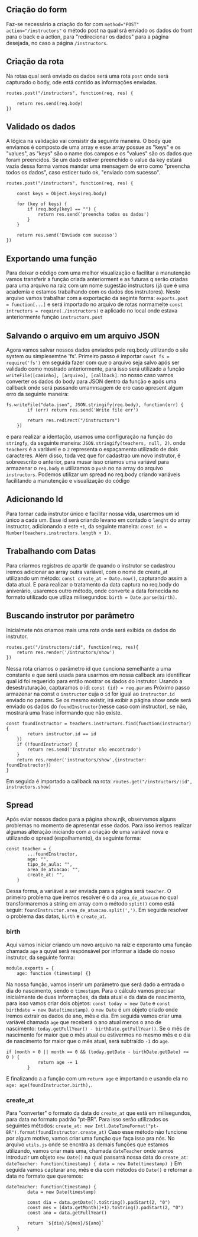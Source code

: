 ## Criação do form

Faz-se necessário a criação do for com `method="POST" action="/instructors"` o método post na qual srá enviado os dados do front para o back e a action, para "redirecionar os dados" para a página desejada, no caso a página `/instructors`.

## Criação da rota

Na rotaa qual será enviado os dados será uma rota `post` onde será capturado o body, ode está contido as informações enviadas.
```
routes.post("/instructors", function(req, res) {

    return res.send(req.body)
})
```

## Validado os dados

A lógica na validação vai consistir da seguinte maneira. O body que enviamos é composto de uma array e esse array possue as "keys" e os "values", as "keys" são o name dos campos e os "values" são os dados que foram preencidos. Se um dado estiver preenchido o value da key estará vazia dessa forma vamos mandar uma mensagem de erro como "preencha todos os dados", caso esticer tudo ok, "enviado com sucesso".
```
routes.post("/instructors", function(req, res) {

    const keys = Object.keys(req.body)

    for (key of keys) {
        if (req.body[key] == "") {
            return res.send('preencha todos os dados')
        }
    }
    
    return res.send('Enviado com sucesso')
})
```

## Exportando uma função

Para deixar o código com uma melhor visualização e facilitar a manutenção vamos transferir a função criada anteriorment e as futuras q serão criadas para uma arquivo na  raiz com um nome sugestão instructors (já que é uma academia e estamos trabalhando com os dados dos instrutores).
Neste arquivo vamos trabalhar com a exportação da seginte forma: `exports.post = function[...]` e será importado no arquivo de rotas normamelte `const intructors = require(./instructors)` e aplicado no local onde estava anteriormente  função `instructors.post`  

## Salvando o arquivo em um arquivo JSON

Agora vamos salvar nossos dados enviados pelo req.body utilizando o sile system ou simplesemtne 'fs'. Primeiro passo é importar `const fs = require('fs')` em seguida fazer com que o arquivo seja salvo após ser validado como mostrado anteriormente, para isso será utilizado a função `writeFile([caminho], [arquivo], [callback]`. no nosso caso vamos converter os dados do body para JSON dentro da função e após uma callback onde será passando umamnsagem de ero caso apresent algum erro da seguinte maneira:
```
fs.writeFile("data.json", JSON.stringify(req.body), function(err) {
        if (err) return res.send('Write file err')

        return res.redirect("/instructors")
    })
```
e para realizar a identação, usamos uma configuração na função do `stringfy`, da seguinte maneira: `JSON.stringify(teachers, null, 2)`. onde `teachers` é a variável e o `2` representa o espaçamento utilizado de dois caracteres.
Além disso, toda vez que for cadastrao um novo instrutor, é sobreescrito o anterior, para musar isso criamos uma variável para armazenar o `req.body` e utilizamos o `push` no na array do arquivo `instructors`. Podemos utilizar um spread no req.body criando variáveis facilitando a manutenção e visualização do código

## Adicionando Id

Para tornar cada instrutor único e facilitar nossa vida, usarermos um id único a cada um. Esse id será criando levano em contado o `lenght` do array instructor, adicionando a este `+1`, da seguinte maneira: `const id = Number(teachers.instructors.length + 1)`.

## Trabalhando com Datas

Para criarmos registros de apartir de quando o instrutor se cadastrou iremos adicionar ao array outra variável, com o nome de create_at utilizando um método: `const create_at = Date.now()`, capturando assim a data atual. E para realizar o tratamento da data captura no req.body do aniverário, usaremos outro método, onde converte a data fornecida no formato utilizado que utliza milisegundos: `birth = Date.parse(birth)`.

## Buscando instrutor por parâmetro 

Inicialmete nós criamos mais uma rota onde será exibida os dados do instrutor.
```
routes.get("/instructors/:id", function(req, res){
    return res.render('/intructors/show')
})
```
Nessa rota criamos o parâmetro id que cunciona semelhante a uma constante e que será usada para usarmos em nossa callback ara identificar qual id foi requerido para então mostrar os dados do instrutor.
Usando a desestruturação, capturamos o id: `const {id} = req.params`
Próximo passo armazenar na const o `instructor` cuja o `id` for igual ao `instructor.id` enviado no params. Se os mesmo existir, irá exibir a página show onde será enviado os dados do `foundInstructor`(nesse caso com instructor), se não, mostrará uma frase informando que não existe. 
```
const foundInstructor = teachers.instructors.find(function(instructor){
        return instructor.id == id
    })
    if (!foundInstructor) {
        return res.send('Instrutor não encontrado')
    }
    return res.render('instructors/show',{instructor: foundInstructor})
}
```
Em seguida é importado a callback na rota: `routes.get("/instructors/:id", instructors.show)`

## Spread

Após eviar nossos dados para a página show.njk, observamos alguns problemas no momento de apresentar esse dados. Para isso iremos realizar algumas alteração iniciando com a criação de uma variável nova e utilizando o spread (espalhamento), da seguinte forma:
```
const teacher = {
        ...foundInstructor,
        age: "",
        tipo_de_aula: "",
        area_de_atuacao: "",
        create_at: "",
    }
```
Dessa forma, a variável a ser enviada para a página será `teacher`.
O primeiro problema que iremos resolver é o da `area_de_atuacao` no qual transformaremos a string em array com o método `split()` como está seguir: `foundInstructor.area_de_atuacao.split(',')`.
Em seguida resolver o problema das datas, `birth` e `create_at`.

### birth

Aqui vamos iniciar criando um novo arquivo na raiz e exporanto uma função chamada `age` a quyal será respónsável por informar a idade do nosso instrutor, da seguinte forma:
```
module.exports = {
    age: function (timestamp) {}
```
Na nossa função, vamos inserir um parâmetro que será dado a entrada o dia do nascimento, sendo o `timestapm`. Para o cálculo vamos precisar inicialmente de duas informações, da data atual e da data de nascimento, para isso vamos criar dois objetos: `const today = new Date` e `const birthdate = new Date(timestamp)`. o `new Date` é um objeto criado onde iremos extrair os dados de ano, mês e dia. Em seguida vamos criar uma variável chamada `age` que receberá o ano atual menos o ano de nascimento: `today.getFullYear() - birthDate.getFullYear()`.
Se o mês de nascimento for maior que o mês atual ou estivermos no mesmo mês e o dia de nascimento for maior que o mês atual, será subtraído `-1` do `age`.
```
if (month < 0 || month == 0 && (today.getDate - birthDate.getDate) <= 0 ) {
            return age -= 1
        }
```
E finalizando a a função com um `return age` e importando e usando ela no `age: age(foundInstructor.birth),`.

### create_at

Para "converter" o formato da data do `create_at` que está em milisegundos, para data no formato padrão "pt-BR". Para isso serão utilizados os seguintes métodos:
`create_at: new Intl.DateTimeFormat("pt-BR").format(foundInstructor.create_at)`
Caso esse método não funcione por algum motivo, vamos criar uma função que faça isso pra nós.
No arquivo `utils.js` onde se encntra as demais funções que estamos utilizando, vamos criar mais uma, chamada `dateTeacher` onde vamos introduzir um objeto `new Date()` na qual passarrá nossa data do `create_at`:
`dateTeacher: function(timestamp) { data = new Date(timestamp) }`
Em seguida vamos capturar ano, mês e dia com métodos do `Date()` e retornar a data no formato que queremos:
```
dateTeacher: function(timestamp) {
        data = new Date(timestamp)

        const dia = data.getDate().toString().padStart(2, "0")
        const mes = (data.getMonth()+1).toString().padStart(2, "0")
        const ano = data.getFullYear()
        
        return `${dia}/${mes}/${ano}`
    }
```
